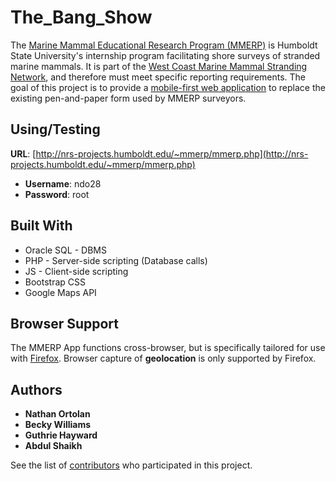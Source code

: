 # The_Bang_Show

The [Marine Mammal Educational Research Program (MMERP)](https://sites.google.com/site/hsummerp/home) is Humboldt State University's internship program facilitating shore surveys of stranded marine mammals.
It is part of the [West Coast Marine Mammal Stranding Network](http://www.westcoast.fisheries.noaa.gov/protected_species/marine_mammals/stranding_network.html), and therefore must meet specific reporting requirements.
The goal of this project is to provide a [mobile-first web application](http://nrs-projects.humboldt.edu/~mmerp/mmerp.php) to replace the existing pen-and-paper form used by MMERP surveyors.

## Using/Testing

**URL**: [http://nrs-projects.humboldt.edu/~mmerp/mmerp.php](http://nrs-projects.humboldt.edu/~mmerp/mmerp.php)
* **Username**: ndo28
* **Password**: root


## Built With

* Oracle SQL - DBMS
* PHP - Server-side scripting (Database calls)
* JS - Client-side scripting
* Bootstrap CSS
* Google Maps API

## Browser Support

The MMERP App functions cross-browser, but is specifically tailored for use with [Firefox](https://www.mozilla.org/en-US/firefox/new/?utm_medium=referral&utm_source=firefox-com).
Browser capture of **geolocation** is only supported by Firefox.  

## Authors

* **Nathan Ortolan**
* **Becky Williams**
* **Guthrie Hayward**
* **Abdul Shaikh**

See the list of [contributors](https://github.com/ndo28/MMERP_Public/contributors) who participated in this project.
